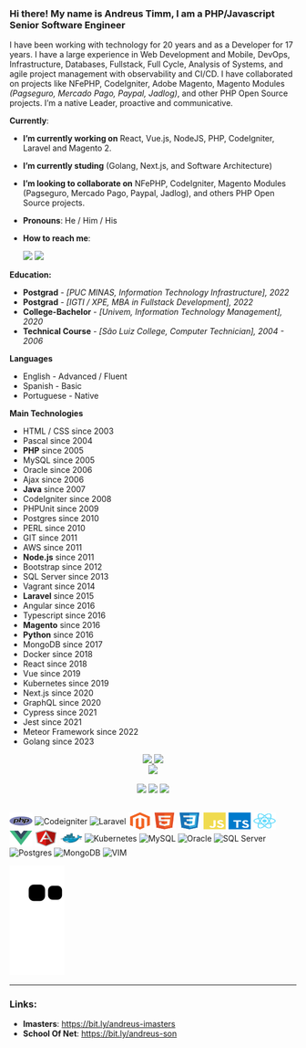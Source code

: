 ### Hi there! My name is Andreus Timm, I am a PHP/Javascript Senior Software Engineer

I have been working with technology for 20 years and as a Developer for 17 years. I have a large experience in Web Development and Mobile, DevOps, Infrastructure, Databases, Fullstack, Full Cycle, Analysis of Systems, and agile project management with observability and CI/CD. I have collaborated on projects like NFePHP, CodeIgniter, Adobe Magento, Magento Modules _(Pagseguro, Mercado Pago, Paypal, Jadlog)_, and other PHP Open Source projects. I’m a native Leader, proactive and communicative.


**Currently**:

- **I’m currently working on** React, Vue.js, NodeJS, PHP, CodeIgniter, Laravel and Magento 2.
- **I’m currently studing** (Golang, Next.js, and Software Architecture)
- **I’m looking to collaborate on** NFePHP, CodeIgniter, Magento Modules (Pagseguro, Mercado Pago, Paypal, Jadlog), and others PHP Open Source projects.
- **Pronouns**: He / Him / His
- **How to reach me**: <br>

  <a href = "mailto:andreus.timm@gmail.com"><img src="https://img.shields.io/badge/-Gmail-%23333?style=for-the-badge&logo=gmail&logoColor=red" target="_blank"></a>
  <a href="https://www.linkedin.com/in/andreus-timm" target="_blank"><img src="https://img.shields.io/badge/-LinkedIn-%230077B5?style=for-the-badge&logo=linkedin&logoColor=white" target="_blank"></a> 


**Education:**
- **Postgrad** - _[PUC MINAS, Information Technology Infrastructure], 2022_
- **Postgrad** - _[IGTI / XPE, MBA in Fullstack Development], 2022_
- **College-Bachelor** - _[Univem, Information Technology Management], 2020_
- **Technical Course** - _[São Luiz College, Computer Technician], 2004 - 2006_

**Languages**
- English - Advanced / Fluent
- Spanish - Basic
- Portuguese - Native

**Main Technologies**

- HTML / CSS since 2003
- Pascal since 2004
- **PHP** since 2005
- MySQL since 2005
- Oracle since 2006
- Ajax since 2006
- **Java** since 2007
- CodeIgniter since 2008
- PHPUnit since 2009
- Postgres since 2010
- PERL since 2010
- GIT since 2011
- AWS since 2011
- **Node.js** since 2011
- Bootstrap since 2012
- SQL Server since 2013
- Vagrant since 2014
- **Laravel** since 2015
- Angular since 2016
- Typescript since 2016
- **Magento** since 2016
- **Python** since 2016
- MongoDB since 2017
- Docker since 2018
- React since 2018
- Vue since 2019
- Kubernetes since 2019
- Next.js since 2020
- GraphQL since 2020
- Cypress since 2021
- Jest since 2021
- Meteor Framework since 2022
- Golang since 2023

<div align="center">
  <a href="https://github.com/andreustimm">
    <img height="180em" src="https://github-readme-stats.vercel.app/api?username=andreustimm&show_icons=true&theme=dracula&count_private=true"/>
    <img height="180em" src="https://github-readme-stats.vercel.app/api/top-langs/?username=andreustimm&layout=compact&langs_count=6&theme=dracula"/>
  </a>
  <div>
    <img height="195em" src="https://github-profile-summary-cards.vercel.app/api/cards/profile-details?username=andreustimm&theme=dracula" />
  </div>

  ![](https://github-profile-summary-cards.vercel.app/api/cards/repos-per-language?username=andreustimm&theme=dracula)
  ![](https://github-profile-summary-cards.vercel.app/api/cards/most-commit-language?username=andreustimm&theme=dracula)
  ![](https://github-readme-streak-stats.herokuapp.com?user=andreustimm&theme=dracula&hide_border=true&border_radius=0&card_width=682)
</div>

<div style="display: inline_block"><br>
  <img align="center" alt="PHP" title="PHP" height="30" width="40" src="https://raw.githubusercontent.com/devicons/devicon/master/icons/php/php-original.svg">
  <img align="center" alt="Codeigniter" title="Codeigniter" height="30" width="40" src="https://cdn.jsdelivr.net/gh/devicons/devicon/icons/codeigniter/codeigniter-plain.svg">
  <img align="center" alt="Laravel" title="Laravel" height="30" width="40" src="https://cdn.jsdelivr.net/gh/devicons/devicon/icons/laravel/laravel-plain-wordmark.svg">
  <img align="center" alt="Magento" title="Magento" height="30" width="40" src="https://raw.githubusercontent.com/devicons/devicon/master/icons/magento/magento-original.svg">
  <img align="center" alt="HTML" title="HTML" height="30" width="40" src="https://raw.githubusercontent.com/devicons/devicon/master/icons/html5/html5-original.svg">
  <img align="center" alt="CSS" title="CSS" height="30" width="40" src="https://raw.githubusercontent.com/devicons/devicon/master/icons/css3/css3-original.svg">
  <img align="center" alt="Javascript" title="Javascript" height="30" width="40" src="https://raw.githubusercontent.com/devicons/devicon/master/icons/javascript/javascript-plain.svg">
  <img align="center" alt="TypeScript" title="TypeScript" height="30" width="40" src="https://raw.githubusercontent.com/devicons/devicon/master/icons/typescript/typescript-plain.svg">
  <img align="center" alt="React" title="React" height="30" width="40" src="https://raw.githubusercontent.com/devicons/devicon/master/icons/react/react-original.svg">
  <img align="center" alt="Vue" title="Vue" height="30" width="40" src="https://raw.githubusercontent.com/devicons/devicon/master/icons/vuejs/vuejs-original.svg">
  <img align="center" alt="Angular" title="Angular" height="30" width="40" src="https://raw.githubusercontent.com/devicons/devicon/master/icons/angularjs/angularjs-original.svg">
  <img align="center" alt="Docker" title="Docker" height="30" width="40" src="https://raw.githubusercontent.com/devicons/devicon/master/icons/docker/docker-original.svg">
  <img align="center" alt="Kubernetes" title="Kubernetes" height="30" width="40" src="https://cdn.jsdelivr.net/gh/devicons/devicon/icons/kubernetes/kubernetes-plain-wordmark.svg">
  <img align="center" alt="MySQL" title="MySQL" height="30" width="40" src="https://cdn.jsdelivr.net/gh/devicons/devicon/icons/mysql/mysql-original-wordmark.svg">
  <img align="center" alt="Oracle" title="Oracle" height="30" width="40" src="https://cdn.jsdelivr.net/gh/devicons/devicon/icons/oracle/oracle-original.svg">
  <img align="center" alt="SQL Server" title="SQL Server" height="30" width="40" src="https://cdn.jsdelivr.net/gh/devicons/devicon/icons/microsoftsqlserver/microsoftsqlserver-plain-wordmark.svg">
  <img align="center" alt="Postgres" title="Postgres" height="30" width="40" src="https://cdn.jsdelivr.net/gh/devicons/devicon/icons/postgresql/postgresql-original-wordmark.svg">
  <img align="center" alt="MongoDB" title="MongoDB" height="30" width="40" src="https://cdn.jsdelivr.net/gh/devicons/devicon/icons/mongodb/mongodb-original-wordmark.svg">
  <img align="center" alt="VIM" title="VIM" height="30" width="40" src="https://cdn.jsdelivr.net/gh/devicons/devicon/icons/vim/vim-original.svg">
</div>

![Snake animation](https://github.com/andreustimm/andreustimm/blob/output/github-contribution-grid-snake.svg)

----

### Links:

 - **Imasters**: https://bit.ly/andreus-imasters
 - **School Of Net**: https://bit.ly/andreus-son
